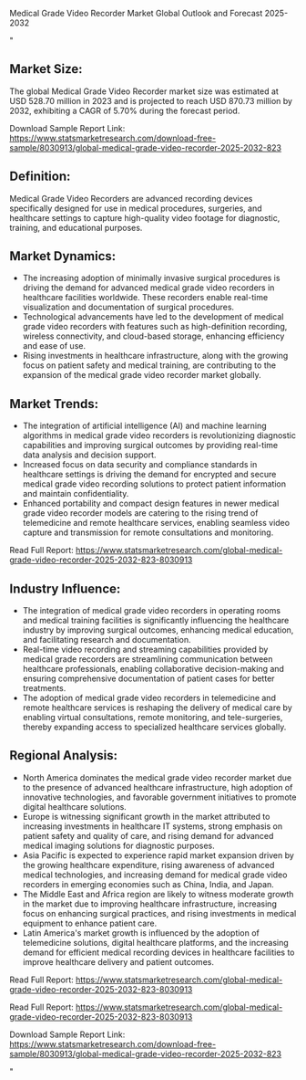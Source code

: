 Medical Grade Video Recorder Market Global Outlook and Forecast 2025-2032

"<h2>Market Size:</h2>
<p>The global Medical Grade Video Recorder market size was estimated at USD 528.70 million in 2023 and is projected to reach USD 870.73 million by 2032, exhibiting a CAGR of 5.70% during the forecast period.</p>
<p>Download Sample Report Link: <a href='https://www.statsmarketresearch.com/download-free-sample/8030913/global-medical-grade-video-recorder-2025-2032-823'>https://www.statsmarketresearch.com/download-free-sample/8030913/global-medical-grade-video-recorder-2025-2032-823</a></p>

<h2>Definition:</h2>
<p>Medical Grade Video Recorders are advanced recording devices specifically designed for use in medical procedures, surgeries, and healthcare settings to capture high-quality video footage for diagnostic, training, and educational purposes.</p>

<h2>Market Dynamics:</h2>
<ul>
  <li>The increasing adoption of minimally invasive surgical procedures is driving the demand for advanced medical grade video recorders in healthcare facilities worldwide. These recorders enable real-time visualization and documentation of surgical procedures.</li>
  <li>Technological advancements have led to the development of medical grade video recorders with features such as high-definition recording, wireless connectivity, and cloud-based storage, enhancing efficiency and ease of use.</li>
  <li>Rising investments in healthcare infrastructure, along with the growing focus on patient safety and medical training, are contributing to the expansion of the medical grade video recorder market globally.</li>
</ul>

<h2>Market Trends:</h2>
<ul>
  <li>The integration of artificial intelligence (AI) and machine learning algorithms in medical grade video recorders is revolutionizing diagnostic capabilities and improving surgical outcomes by providing real-time data analysis and decision support.</li>
  <li>Increased focus on data security and compliance standards in healthcare settings is driving the demand for encrypted and secure medical grade video recording solutions to protect patient information and maintain confidentiality.</li>
  <li>Enhanced portability and compact design features in newer medical grade video recorder models are catering to the rising trend of telemedicine and remote healthcare services, enabling seamless video capture and transmission for remote consultations and monitoring.</li>
</ul>
<p>Read Full Report: <a href='https://www.statsmarketresearch.com/global-medical-grade-video-recorder-2025-2032-823-8030913'>https://www.statsmarketresearch.com/global-medical-grade-video-recorder-2025-2032-823-8030913</a></p>

<h2>Industry Influence:</h2>
<ul>
  <li>The integration of medical grade video recorders in operating rooms and medical training facilities is significantly influencing the healthcare industry by improving surgical outcomes, enhancing medical education, and facilitating research and documentation.</li>
  <li>Real-time video recording and streaming capabilities provided by medical grade recorders are streamlining communication between healthcare professionals, enabling collaborative decision-making and ensuring comprehensive documentation of patient cases for better treatments.</li>
  <li>The adoption of medical grade video recorders in telemedicine and remote healthcare services is reshaping the delivery of medical care by enabling virtual consultations, remote monitoring, and tele-surgeries, thereby expanding access to specialized healthcare services globally.</li>
</ul>

<h2>Regional Analysis:</h2>
<ul>
  <li>North America dominates the medical grade video recorder market due to the presence of advanced healthcare infrastructure, high adoption of innovative technologies, and favorable government initiatives to promote digital healthcare solutions.</li>
  <li>Europe is witnessing significant growth in the market attributed to increasing investments in healthcare IT systems, strong emphasis on patient safety and quality of care, and rising demand for advanced medical imaging solutions for diagnostic purposes.</li>
  <li>Asia Pacific is expected to experience rapid market expansion driven by the growing healthcare expenditure, rising awareness of advanced medical technologies, and increasing demand for medical grade video recorders in emerging economies such as China, India, and Japan.</li>
  <li>The Middle East and Africa region are likely to witness moderate growth in the market due to improving healthcare infrastructure, increasing focus on enhancing surgical practices, and rising investments in medical equipment to enhance patient care.</li>
  <li>Latin America's market growth is influenced by the adoption of telemedicine solutions, digital healthcare platforms, and the increasing demand for efficient medical recording devices in healthcare facilities to improve healthcare delivery and patient outcomes.</li>
</ul>
<p>Read Full Report: <a href='https://www.statsmarketresearch.com/global-medical-grade-video-recorder-2025-2032-823-8030913'>https://www.statsmarketresearch.com/global-medical-grade-video-recorder-2025-2032-823-8030913</a></p>

<p>Read Full Report: <a href='https://www.statsmarketresearch.com/global-medical-grade-video-recorder-2025-2032-823-8030913'>https://www.statsmarketresearch.com/global-medical-grade-video-recorder-2025-2032-823-8030913</a></p>
<p>Download Sample Report Link: <a href='https://www.statsmarketresearch.com/download-free-sample/8030913/global-medical-grade-video-recorder-2025-2032-823'>https://www.statsmarketresearch.com/download-free-sample/8030913/global-medical-grade-video-recorder-2025-2032-823</a></p>"
